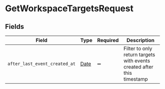 # GetWorkspaceTargetsRequest


## Fields

| Field                                                                  | Type                                                                   | Required                                                               | Description                                                            |
| ---------------------------------------------------------------------- | ---------------------------------------------------------------------- | ---------------------------------------------------------------------- | ---------------------------------------------------------------------- |
| `after_last_event_created_at`                                          | [Date](https://ruby-doc.org/stdlib-2.6.1/libdoc/date/rdoc/Date.html)   | :heavy_minus_sign:                                                     | Filter to only return targets with events created after this timestamp |